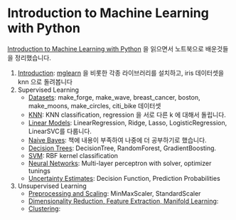 # Introduction to Machine Learning with Python

[Introduction to Machine Learning with Python](https://github.com/amueller/introduction_to_ml_with_python) 을 읽으면서 노트북으로 배운것들을 정리했습니다.
1. [Introduction](notebooks/01-introduction.ipynb): [mglearn](https://github.com/amueller/introduction_to_ml_with_python/tree/master/mglearn) 을 비롯한 각종 라이브러리를 설치하고, iris 데이터셋을 knn 으로 돌려봅니다
2. Supervised Learning
    - [Datasets](notebooks/02-datasets.ipynb): make_forge, make_wave, breast_cancer, boston, make_moons, make_circles, citi_bike 데이터셋
    - [KNN](notebooks/02-knn.ipynb): KNN classification, regression 을 서로 다른 k 에 대해서 돌립니다.
    - [Linear Models](notebooks/02-linear-models.ipynb): LinearRegression, Ridge, Lasso, LogisticRegression, LinearSVC를 다룹니다.
    - [Naive Bayes](notebooks/02-naive-bayes.ipynb): 책에 내용이 부족하여 나중에 더 공부하기로 했습니다. 
    - [Decision Trees](notebooks/02-decision-tree.ipynb): DecisionTree, RandomForest, GradientBoosting.
    - [SVM](notebooks/02-svm.ipynb): RBF kernel classification
    - [Neural Networks](notebooks/02-neural-networks.ipynb): Multi-layer perceptron with solver, optimizer tunings
    - [Uncertainty Estimates](notebooks/02-uncertainty-estimates.ipynb): Decision Function, Prediction Probabilities
3. Unsupervised Learning
    - [Preprocessing and Scaling](notebooks/03-preprocessing-and-scaling.ipynb): MinMaxScaler, StandardScaler
    - [Dimensionality Reduction, Feature Extraction, Manifold Learning](notebooks/03-dimensionality-reduction.ipynb):
    - [Clustering](notebooks/03-clustering.ipynb):
